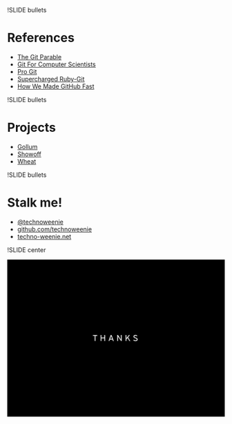 !SLIDE bullets

# References #

* [The Git Parable](http://tom.preston-werner.com/2009/05/19/the-git-parable.html)
* [Git For Computer Scientists](http://eagain.net/articles/git-for-computer-scientists/)
* [Pro Git](http://progit.org/)
* [Supercharged Ruby-Git](http://github.com/blog/107-supercharged-ruby-git)
* [How We Made GitHub Fast](http://github.com/blog/530-how-we-made-github-fast)

!SLIDE bullets

# Projects

* [Gollum](http://github.com/github/gollum)
* [Showoff](http://github.com/schacon/showoff)
* [Wheat](http://github.com/creationix/wheat)

!SLIDE bullets

# Stalk me! #

* [@technoweenie](http://twitter.com/technoweenie)
* [github.com/technoweenie](http://github.com/technoweenie)
* [techno-weenie.net](http://techno-weenie.net)

!SLIDE center

![Thanks!](big-thanks.jpg)